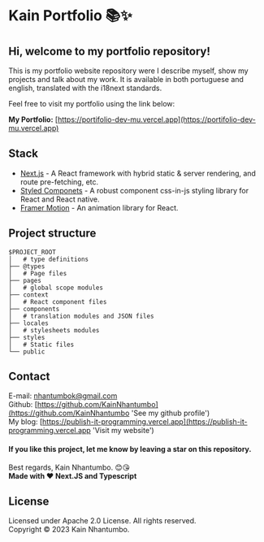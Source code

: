 # Kain Portfolio 📚✨

## Hi, welcome to my portfolio repository!

This is my portfolio website repository were I describe myself, show my projects and talk about my work. It is available in both portuguese and english, translated with the i18next standards.

Feel free to visit my portfolio using the link below:

**My Portfolio:** [https://portifolio-dev-mu.vercel.app](https://portifolio-dev-mu.vercel.app)

## Stack

- [Next.js](https://nextjs.org/) - A React framework with hybrid static & server rendering, and route pre-fetching, etc.
- [Styled Componets](https://styled-components.com/) - A robust component css-in-js styling library for React and React native.
- [Framer Motion](https://www.framer.com/motion/) - An animation library for React.

## Project structure

```
$PROJECT_ROOT
│   # type definitions
├── @types
│   # Page files
├── pages
│   # global scope modules
├── context
│   # React component files
├── components
│   # translation modules and JSON files
├── locales
│   # stylesheets modules
├── styles
│   # Static files
└── public
```

## Contact

E-mail: [nhantumbok@gmail.com](nhantumbok@gmail.com 'Send an e-mail')\
Github: [https://github.com/KainNhantumbo](https://github.com/KainNhantumbo 'See my github profile')  
My blog: [https://publish-it-programming.vercel.app](https://publish-it-programming.vercel.app 'Visit my website')


#### If you like this project, let me know by leaving a star on this repository.

Best regards, Kain Nhantumbo. 😊😘\
**Made with ❤ Next.JS and Typescript**


## License

Licensed under Apache 2.0 License. All rights reserved.\
Copyright &copy; 2023 Kain Nhantumbo.

